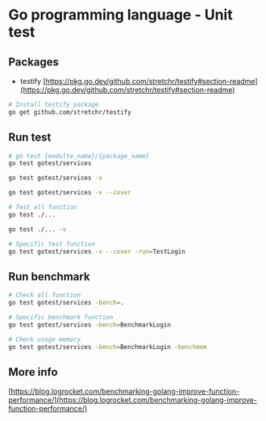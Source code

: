 # Go programming language - Unit test

## Packages

- testify [https://pkg.go.dev/github.com/stretchr/testify#section-readme](https://pkg.go.dev/github.com/stretchr/testify#section-readme)

``` bash
# Install testify package
go get github.com/stretchr/testify
```

## Run test
``` bash
# go test {modulte_name}/{package_name}
go test gotest/services

go test gotest/services -v

go test gotest/services -v --cover

# Test all function
go test ./...

go test ./... -v

# Specific test function
go test gotest/services -v --cover -run=TestLogin
```

## Run benchmark
``` bash
# Check all function
go test gotest/services -bench=.

# Specific benchmark function
go test gotest/services -bench=BenchmarkLogin

# Check usage memory
go test gotest/services -bench=BenchmarkLogin -benchmem
```

## More info
[https://blog.logrocket.com/benchmarking-golang-improve-function-performance/](https://blog.logrocket.com/benchmarking-golang-improve-function-performance/)